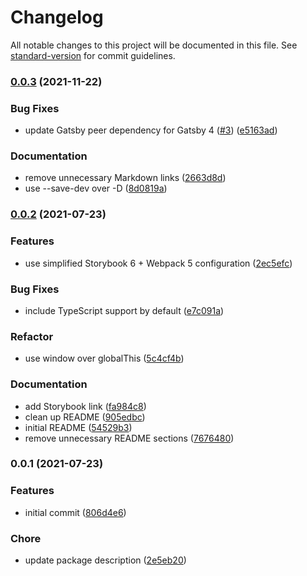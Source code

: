 # Changelog

All notable changes to this project will be documented in this file. See [standard-version](https://github.com/conventional-changelog/standard-version) for commit guidelines.

### [0.0.3](https://github.com/prismicio-community/storybook-addon-gatsby/compare/v0.0.2...v0.0.3) (2021-11-22)


### Bug Fixes

* update Gatsby peer dependency for Gatsby 4 ([#3](https://github.com/prismicio-community/storybook-addon-gatsby/issues/3)) ([e5163ad](https://github.com/prismicio-community/storybook-addon-gatsby/commit/e5163ad74b71c4b51316c12466a798063a269c76))


### Documentation

* remove unnecessary Markdown links ([2663d8d](https://github.com/prismicio-community/storybook-addon-gatsby/commit/2663d8d5962d2d22fc3c1ea4ecb4bc28ae67f1ff))
* use --save-dev over -D ([8d0819a](https://github.com/prismicio-community/storybook-addon-gatsby/commit/8d0819a7db145fec124377420c977c0aea1eec49))

### [0.0.2](https://github.com/prismicio-community/storybook-addon-gatsby/compare/v0.0.1...v0.0.2) (2021-07-23)


### Features

* use simplified Storybook 6 + Webpack 5 configuration ([2ec5efc](https://github.com/prismicio-community/storybook-addon-gatsby/commit/2ec5efc72d1d7fd013fd193718e8beaad745d716))


### Bug Fixes

* include TypeScript support by default ([e7c091a](https://github.com/prismicio-community/storybook-addon-gatsby/commit/e7c091a092c5cbcc6f5c67e52eb9b591318201be))


### Refactor

* use window over globalThis ([5c4cf4b](https://github.com/prismicio-community/storybook-addon-gatsby/commit/5c4cf4b5e731413f38e29c01b9e36b4d9cfedd0f))


### Documentation

* add Storybook link ([fa984c8](https://github.com/prismicio-community/storybook-addon-gatsby/commit/fa984c86fc846247546f55158f8d7883c8b50962))
* clean up README ([905edbc](https://github.com/prismicio-community/storybook-addon-gatsby/commit/905edbcff32862b4e64acac1443f51909f14ad44))
* initial README ([54529b3](https://github.com/prismicio-community/storybook-addon-gatsby/commit/54529b3df840ae4040df9debeefbc3ff0df45447))
* remove unnecessary README sections ([7676480](https://github.com/prismicio-community/storybook-addon-gatsby/commit/767648050d368752cd0eeeaefd6eb5db314e5f2d))

### 0.0.1 (2021-07-23)


### Features

* initial commit ([806d4e6](https://github.com/prismicio-community/storybook-addon-gatsby/commit/806d4e626b0f640abf2ac7cb70886c41c0a8b0d6))


### Chore

* update package description ([2e5eb20](https://github.com/prismicio-community/storybook-addon-gatsby/commit/2e5eb20a4624566457ec81c1f4f4d0f56710796a))
